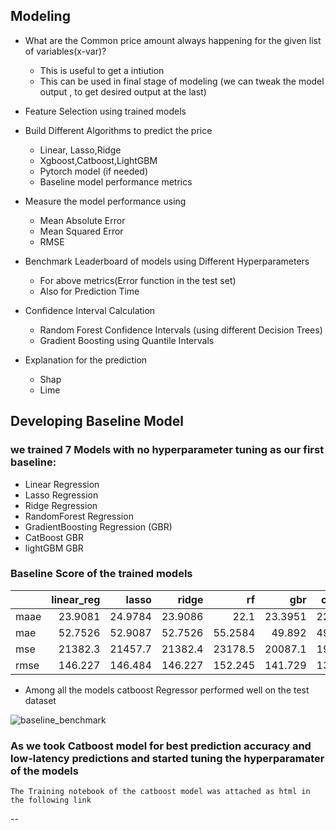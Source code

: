 ## Modeling 
- What are the Common price amount always happening for the given list of variables(x-var)? 
    - This is useful to get a intiution 
    - This can be used in final stage of modeling (we can tweak the model output , to get desired output at the last)
- Feature Selection using trained models
- Build Different Algorithms to predict the price
    - Linear, Lasso,Ridge
    - Xgboost,Catboost,LightGBM
    - Pytorch model (if needed)
	- Baseline model performance metrics
- Measure the model performance using 
    - Mean Absolute Error
    - Mean Squared Error
    - RMSE
- Benchmark Leaderboard of models using Different Hyperparameters
    - For above metrics(Error function in the test set)
    - Also for Prediction Time
	
- Confidence Interval Calculation 
    - Random Forest Confidence Intervals (using different Decision Trees)
    - Gradient Boosting using Quantile Intervals
- Explanation for the prediction
    - Shap
    - Lime

## Developing Baseline Model

### we trained 7 Models with no hyperparameter tuning as our first baseline:
- Linear Regression
- Lasso Regression
- Ridge Regression
- RandomForest Regression
- GradientBoosting Regression (GBR)
- CatBoost GBR
- lightGBM GBR


### Baseline Score of the trained models

 |      |   linear_reg |      lasso |      ridge |         rf |        gbr |    cat_gbr |   light_gbr |
|:-----|-------------:|-----------:|-----------:|-----------:|-----------:|-----------:|------------:|
| maae |      23.9081 |    24.9784 |    23.9086 |    22.1    |    23.3951 |    22.6081 |     22.4571 |
| mae  |      52.7526 |    52.9087 |    52.7526 |    55.2584 |    49.892  |    49.4214 |     49.6741 |
| mse  |   21382.3    | 21457.7    | 21382.4    | 23178.5    | 20087.1    | 19066.8    |  19289.1    |
| rmse |     146.227  |   146.484  |   146.227  |   152.245  |   141.729  |   138.083  |    138.885  |
	
-	Among all the models catboost Regressor performed well on the test dataset

![baseline_benchmark](..\IMG\baseline_benchmark.JPG)


### As we took Catboost model for best prediction accuracy and low-latency predictions and started tuning the hyperparamater of the models

`The Training notebook of the catboost model was attached as html in the following link`

--










